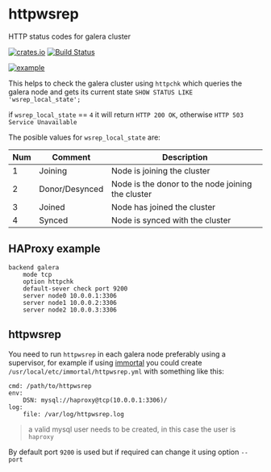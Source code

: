 # httpwsrep
HTTP status codes for galera cluster

[![crates.io](https://img.shields.io/crates/v/httpwsrep.svg)](https://crates.io/crates/httpwsrep)
[![Build Status](https://travis-ci.org/nbari/httpwsrep.svg?branch=master)](https://travis-ci.org/nbari/httpwsrep)

[![example](https://img.youtube.com/vi/yylV9WntnB4/0.jpg)](https://youtu.be/yylV9WntnB4)

This helps to check the galera cluster using `httpchk` which queries the galera
node and gets its current state `SHOW STATUS LIKE 'wsrep_local_state';`

if `wsrep_local_state` == `4` it will return `HTTP 200 OK`, otherwise `HTTP 503 Service Unavailable`

The posible values for `wsrep_local_state` are:

|Num|Comment|Description|
|---|-------|-----------|
| 1 | Joining | Node is joining the cluster
| 2 | Donor/Desynced | Node is the donor to the node joining the cluster
| 3 |  Joined | Node has joined the cluster
| 4 |  Synced | Node is synced with the cluster


## HAProxy example

    backend galera
        mode tcp
        option httpchk
        default-sever check port 9200
        server node0 10.0.0.1:3306
        server node1 10.0.0.2:3306
        server node2 10.0.0.3:3306


## httpwsrep

You need to run `httpwsrep` in each galera node preferably using a supervisor,
for example if using [immortal](https://immortal.run) you could create
`/usr/local/etc/immortal/httpwsrep.yml` with something like this:

    cmd: /path/to/httpwsrep
    env:
        DSN: mysql://haproxy@tcp(10.0.0.1:3306)/
    log:
        file: /var/log/httpwsrep.log

> a valid mysql user needs to be created, in this case the user is `haproxy`

By default port `9200` is used but if required can change it using option `--port`
